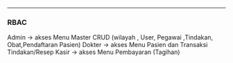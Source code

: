
------------

### RBAC

Admin -> akses Menu Master CRUD (wilayah , User, Pegawai ,Tindakan, Obat,Pendaftaran Pasien)
Dokter -> akses Menu Pasien dan Transaksi Tindakan/Resep
Kasir -> akses Menu Pembayaran (Tagihan)
